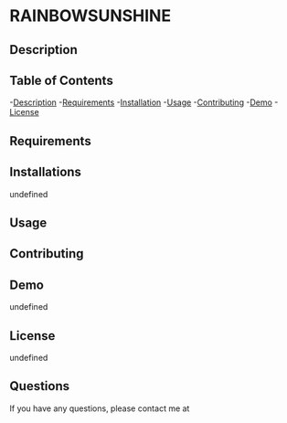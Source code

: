 # RAINBOWSUNSHINE
  

  ## Description
  

  ## Table of Contents
  -[Description](#Description)
  -[Requirements](#Requirements)
  -[Installation](#installation)
  -[Usage](#usage)
  -[Contributing](#contributing)
  -[Demo](#demo)
  -[License](#license)

  ## Requirements
  

  ## Installations
  undefined

  ## Usage
  

  ## Contributing
  

  ## Demo
  undefined

  ## License
  undefined

  ## Questions
  If you have any questions, please contact me at 
  